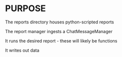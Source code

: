 # PURPOSE

The reports directory houses python-scripted reports

The report manager ingests a ChatMessageManager

It runs the desired report - these will likely be functions

It writes out data
